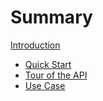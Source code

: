 # Summary

[Introduction](./README.md)

-   [Quick Start](./quick_start.md)
-   [Tour of the API](./tour_api.md)
-   [Use Case](./use_case.md)
